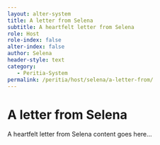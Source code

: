 ```yaml
---
layout: alter-system
title: A letter from Selena
subtitle: A heartfelt letter from Selena
role: Host
role-index: false
alter-index: false
author: Selena
header-style: text
category: 
   - Peritia-System
permalink: /peritia/host/selena/a-letter-from/
---
```

# A letter from Selena

A heartfelt letter from Selena content goes here...
